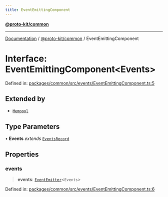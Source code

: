 ```yaml
---
title: EventEmittingComponent
---
```


[**@proto-kit/common**](../README.md)

***

[Documentation](../../../README.md) / [@proto-kit/common](../README.md) / EventEmittingComponent

# Interface: EventEmittingComponent\<Events\>

Defined in: [packages/common/src/events/EventEmittingComponent.ts:5](https://github.com/proto-kit/framework/blob/4d6b3b6da51b3edee0fbf25ce72c1f59ec61e891/packages/common/src/events/EventEmittingComponent.ts#L5)

## Extended by

- [`Mempool`](../../sequencer/interfaces/Mempool.md)

## Type Parameters

• **Events** *extends* [`EventsRecord`](../type-aliases/EventsRecord.md)

## Properties

### events

> **events**: [`EventEmitter`](../classes/EventEmitter.md)\<`Events`\>

Defined in: [packages/common/src/events/EventEmittingComponent.ts:6](https://github.com/proto-kit/framework/blob/4d6b3b6da51b3edee0fbf25ce72c1f59ec61e891/packages/common/src/events/EventEmittingComponent.ts#L6)
